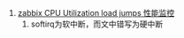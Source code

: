 
1. [zabbix CPU Utilization load jumps 性能监控](https://segmentfault.com/a/1190000015495807)
    1. softirq为软中断，而文中错写为硬中断 